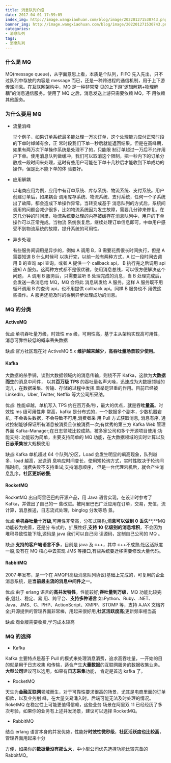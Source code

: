 ```yaml
---
title: 消息队列介绍
date: 2017-04-01 17:59:05
index_img: http://image.wangxiaohuan.com/blog/image/202201271530743.png
banner_img: http://image.wangxiaohuan.com/blog/image/202201271530743.png
categories:
- 消息队列
tags:
- 消息队列
---
```


### 什么是 MQ

MQ(message queue)，从字面意思上看，本质是个队列，FIFO 先入先出，只不过队列中存放的内容是 message 而已，还是一种跨进程的通信机制，用于上下游传递消息。在互联网架构中，MQ 是一种非常常 见的上下游“逻辑解耦+物理解耦”的消息通信服务。使用了 MQ 之后，消息发送上游只需要依赖 MQ，不 用依赖其他服务。

### 为什么要用 MQ

- 流量消峰

  举个例子，如果订单系统最多能处理一万次订单，这个处理能力应付正常时段的下单时绰绰有余，正 常时段我们下单一秒后就能返回结果。但是在高峰期，如果有两万次下单操作系统是处理不了的，只能限 制订单超过一万后不允许用户下单。使用消息队列做缓冲，我们可以取消这个限制，把一秒内下的订单分 散成一段时间来处理，这时有些用户可能在下单十几秒后才能收到下单成功的操作，但是比不能下单的体 验要好。

- 应用解耦

  以电商应用为例，应用中有订单系统、库存系统、物流系统、支付系统。用户创建订单后，如果耦合 调用库存系统、物流系统、支付系统，任何一个子系统出了故障，都会造成下单操作异常。当转变成基于 消息队列的方式后，系统间调用的问题会减少很多，比如物流系统因为发生故障，需要几分钟来修复。在 这几分钟的时间里，物流系统要处理的内存被缓存在消息队列中，用户的下单操作可以正常完成。当物流 系统恢复后，继续处理订单信息即可，中单用户感受不到物流系统的故障，提升系统的可用性。

- 异步处理

  有些服务间调用是异步的，例如 A 调用 B，B 需要花费很长时间执行，但是 A 需要知道 B 什么时候可 以执行完，以前一般有两种方式，A 过一段时间去调用 B 的查询 api 查询。或者 A 提供一个 callback api， B 执行完之后调用 api 通知 A 服务。这两种方式都不是很优雅，使用消息总线，可以很方便解决这个问题， A 调用 B 服务后，只需要监听 B 处理完成的消息，当 B 处理完成后，会发送一条消息给 MQ，MQ 会将此 消息转发给 A 服务。这样 A 服务既不用循环调用 B 的查询 api，也不用提供 callback api。同样 B 服务也不 用做这些操作。A 服务还能及时的得到异步处理成功的消息。

### MQ 的分类

#### ActiveMQ

优点:单机吞吐量万级，时效性 ms 级，可用性高，基于主从架构实现高可用性，消息可靠性较低的概率丢失数据

 缺点:官方社区现在对 ActiveMQ 5.x **维护越来越少，高吞吐量场景较少使用**。

#### Kafka

大数据的杀手锏，谈到大数据领域内的消息传输，则绕不开 Kafka，这款为**大数据而生**的消息中间件， 以其**百万级** **TPS** 的吞吐量名声大噪，迅速成为大数据领域的宠儿，在数据采集、传输、存储的过程中发挥 着举足轻重的作用。目前已经被 LinkedIn，Uber, Twitter, Netflix 等大公司所采纳。

优点: 性能卓越，单机写入 TPS 约在百万条/秒，最大的优点，就是吞**吐量高**。时效性 ms 级可用性非 常高，kafka 是分布式的，一个数据多个副本，少数机器宕机，不会丢失数据，不会导致不可用,消费者采 用 Pull 方式获取消息, 消息有序, 通过控制能够保证所有消息被消费且仅被消费一次;有优秀的第三方 Kafka Web 管理界面 Kafka-Manager;在日志领域比较成熟，被多家公司和多个开源项目使用;功能支持: 功能较为简单，主要支持简单的 MQ 功能，在大数据领域的实时计算以及**日志采集**被大规模使用

缺点:Kafka 单机超过 64 个队列/分区，Load 会发生明显的飙高现象，队列越多，load 越高，发送消 息响应时间变长，使用短轮询方式，实时性取决于轮询间隔时间，消费失败不支持重试;支持消息顺序， 但是一台代理宕机后，就会产生消息乱序，**社区更新较慢**;

#### RocketMQ

RocketMQ 出自阿里巴巴的开源产品，用 Java 语言实现，在设计时参考了 Kafka，并做出了自己的一 些改进。被阿里巴巴广泛应用在订单，交易，充值，流计算，消息推送，日志流式处理，binglog 分发等场 景。

优点:**单机吞吐量十万级**,可用性非常高，分布式架构,**消息可以做到** **0** **丢失****,**MQ 功能较为完善，还是分 布式的，扩展性好,**支持** **10** **亿级别的消息堆积**，不会因为堆积导致性能下降,源码是 java 我们可以自己阅 读源码，定制自己公司的 MQ 。

缺点:**支持的客户端语言不多**，目前是 java 及 c++，其中 c++不成熟;社区活跃度一般,没有在 MQ 核心中去实现 JMS 等接口,有些系统要迁移需要修改大量代码。

#### RabbitMQ

2007 年发布，是一个在 AMQP(高级消息队列协议)基础上完成的，可复用的企业消息系统，是**当前最主流的消息中间件之一**。

优点:由于 erlang 语言的**高并发特性**，性能较好;**吞吐量到万级**，MQ 功能比较完备,健壮、稳定、易 用、跨平台、**支持多种语言** 如:Python、Ruby、.NET、Java、JMS、C、PHP、ActionScript、XMPP、STOMP 等，支持 AJAX 文档齐全;开源提供的管理界面非常棒，用起来很好用,**社区活跃度高**;更新频率相当高

缺点:商业版需要收费,学习成本较高

### MQ 的选择

- Kafka

Kafka 主要特点是基于 Pull 的模式来处理消息消费，追求高吞吐量，一开始的目的就是用于日志收集 和传输，适合产生**大量数据**的互联网服务的数据收集业务。**大型公司**建议可以选用，如果有**日志采集**功能， 肯定是首选 kafka 了。

- RocketMQ

天生为**金融互联网**领域而生，对于可靠性要求很高的场景，尤其是电商里面的订单扣款，以及业务削 峰，在大量交易涌入时，后端可能无法及时处理的情况。RoketMQ 在稳定性上可能更值得信赖，这些业务 场景在阿里双 11 已经经历了多次考验，如果你的业务有上述并发场景，建议可以选择 RocketMQ。

- RabbitMQ

结合 erlang 语言本身的并发优势，性能好**时效性微秒级**，**社区活跃度也比较高**，管理界面用起来十分

方便，如果你的**数据量没有那么大**，中小型公司优先选择功能比较完备的 RabbitMQ。
